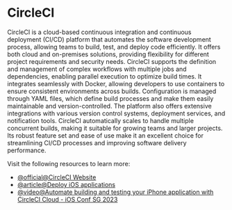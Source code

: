 # CircleCI

CircleCI is a cloud-based continuous integration and continuous deployment (CI/CD) platform that automates the software development process, allowing teams to build, test, and deploy code efficiently. It offers both cloud and on-premises solutions, providing flexibility for different project requirements and security needs. CircleCI supports the definition and management of complex workflows with multiple jobs and dependencies, enabling parallel execution to optimize build times. It integrates seamlessly with Docker, allowing developers to use containers to ensure consistent environments across builds. Configuration is managed through YAML files, which define build processes and make them easily maintainable and version-controlled. The platform also offers extensive integrations with various version control systems, deployment services, and notification tools. CircleCI automatically scales to handle multiple concurrent builds, making it suitable for growing teams and larger projects. Its robust feature set and ease of use make it an excellent choice for streamlining CI/CD processes and improving software delivery performance.

Visit the following resources to learn more:

- [@official@CircleCI Website](https://circleci.com)
- [@article@Deploy iOS applications](https://circleci.com/docs/deploy-ios-applications/)
- [@video@Automate building and testing your iPhone application with CircleCI Cloud - iOS Conf SG 2023](https://www.youtube.com/watch?v=MyQ-e7Ae8y8)